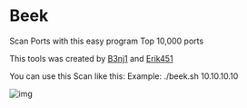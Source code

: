 # Beek
Scan Ports with this easy program
Top 10,000 ports

This tools was created by [B3nj1](https://twitter.com/bruttesei) and [Erik451](https://twitter.com/Eriik451)

You can use this Scan like this:
Example: ./beek.sh 10.10.10.10

![img](https://user-images.githubusercontent.com/47476901/111850649-2994d080-8911-11eb-8142-6b355114654f.PNG)
